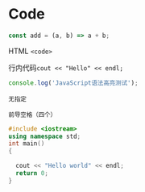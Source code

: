# Code
```js
const add = (a, b) => a + b;
```
HTML `<code>`

行内代码`cout << "Hello" << endl;`

```js
console.log('JavaScript语法高亮测试');
```

```
无指定
```

    前导空格（四个）

```c++
#include <iostream>
using namespace std;
int main()
{

  cout << "Hello world" << endl;
  return 0;
}
```
